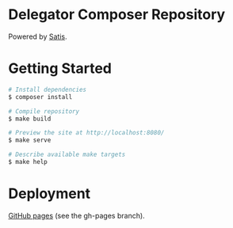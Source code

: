 # Delegator Composer Repository

Powered by [Satis][satis].

# Getting Started

```bash
# Install dependencies
$ composer install

# Compile repository
$ make build

# Preview the site at http://localhost:8080/
$ make serve

# Describe available make targets
$ make help
```

# Deployment

[GitHub pages][github-pages] (see the gh-pages branch).

[github-pages]: https://pages.github.com/
[satis]: https://github.com/composer/satis
